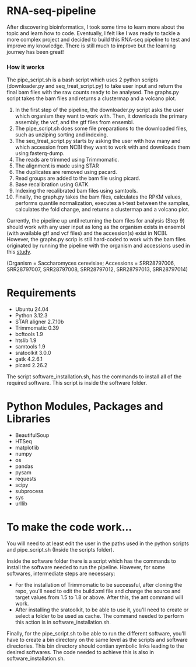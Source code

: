 # RNA-seq-pipeline
After discovering bioinformatics, I took some time to learn more about the topic and learn how to code. Eventually, I felt like I was ready to tackle a more complex project and decided to build this RNA-seq pipeline to test and improve my knowledge. There is still much to improve but the learning journey has been great!
### How it works
The pipe_script.sh is a bash script which uses 2 python scripts (downloader.py and seq_treat_script.py) to take user input and return the final bam files with the raw counts ready to be analysed. The graphs.py script takes the bam files and returns a clustermap and a volcano plot.
1. In the first step of the pipeline, the downloader.py script asks the user which organism they want to work with. Then, it downloads the primary assembly, the vcf, and the gtf files from ensembl.
2. The pipe_script.sh does some file preparations to the downloaded files, such as unziping sorting and indexing.
3. The seq_treat_script.py starts by asking the user with how many and which accession from NCBI they want to work with and downloads them using fasterq-dump.
4. The reads are trimmed using Trimmomatic.
5. The alignment is made using STAR
6. The duplicates are removed using pacard.
7. Read groups are added to the bam file using picard.
8. Base recalibration using GATK.
9. Indexing the recalibrated bam files using samtools.
10. Finally, the graph.py takes the bam files, calculates the RPKM values, performs quantile normalization, executes a t-test between the samples, calculates the fold change, and returns a clustermap and a volcano plot.

Currently, the pipeline up until returning the bam files for analysis (Step 9) should work with any user input as long as the organism exists in ensembl (with available gtf and vcf files) and the accession(s) exist in NCBI. However, the graphs.py scrip is still hard-coded to work with the bam files originated by running the pipeline with the organism and accessions used in this [study](https://doi.org/10.3389/fmicb.2024.1394880).

(Organism = Saccharomyces cerevisiae; Accessions = SRR28797006, SRR28797007, SRR28797008, SRR28797012, SRR28797013, SRR28797014)

# Requirements
* Ubuntu 24.04
* Python 3.12.3
* STAR aligner 2.7.10b
* Trimmomatic 0.39
* bcftools 1.9
* htslib 1.9
* samtools 1.9
* sratoolkit 3.0.0
* gatk 4.2.6.1
* picard 2.26.2

The script software_installation.sh, has the commands to install all of the required software. This script is inside the software folder.

# Python Modules, Packages and Libraries
* BeautifulSoup
* HTSeq
* matplotlib
* numpy
* os
* pandas
* pysam
* requests
* scipy
* subprocess
* sys
* urllib

# To make the code work...
You will need to at least edit the user in the paths used in the python scripts and pipe_script.sh (Inside the scripts folder).

Inside the software folder there is a script which has the commands to install the software needed to run the pipeline. However, for some softwares, intermediate steps are necessary:
* For the installation of Trimmomatic to be successful, after cloning the repo, you'll need to edit the build.xml file and change the source and target values from 1.5 to 1.8 or above. After this, the ant command will work.
* After installing the sratoolkit, to be able to use it, you'll need to create or select a folder to be used as cache. The command needed to perform this action is in software_installation.sh.

Finally, for the pipe_script.sh to be able to run the different software, you'll have to create a bin directory on the same level as the scripts and software directories. This bin directory should contian symbolic links leading to the desired softwares. The code needed to achieve this is also in software_installation.sh.
